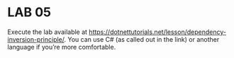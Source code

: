 # LAB 05

Execute the lab available at https://dotnettutorials.net/lesson/dependency-inversion-principle/. You can use C# (as called out in the link) or another language if you’re more comfortable.